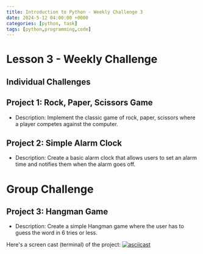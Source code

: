 ```yaml
---
title: Introduction to Python - Weekly Challenge 3
date: 2024-5-12 04:00:00 +0000
categories: [python, task]
tags: [python,programming,code]
---
```


# Lesson 3 - Weekly Challenge

## Individual Challenges

## Project 1: Rock, Paper, Scissors Game
- Description: Implement the classic game of rock, paper, scissors where a player competes against the computer.

## Project 2: Simple Alarm Clock
- Description: Create a basic alarm clock that allows users to set an alarm time and notifies them when the alarm goes off.

# Group Challenge

## Project 3: Hangman Game
- Description: Create a simple Hangman game where the user has to guess the word in 6 tries or less.

Here's a screen cast (terminal) of the project:
[![asciicast](https://asciinema.org/a/yH3whSQtwvdGVquzhtVgW5vVH.svg)](https://asciinema.org/a/yH3whSQtwvdGVquzhtVgW5vVH)
